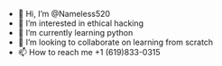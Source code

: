 - 👋 Hi, I’m @Nameless520
- 👀 I’m interested in ethical hacking
- 🌱 I’m currently learning python
- 💞️ I’m looking to collaborate on learning from scratch
- 📫 How to reach me +1 (619)833-0315
<!---
Nameless520/Nameless520 is a ✨ special ✨ repository because its `README.md` (this file) appears on your GitHub profile.
You can click the Preview link to take a look at your changes.
--->
